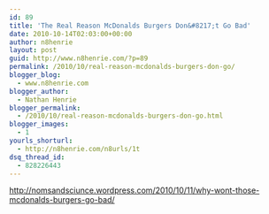 ```yaml
---
id: 89
title: 'The Real Reason McDonalds Burgers Don&#8217;t Go Bad'
date: 2010-10-14T02:03:00+00:00
author: n8henrie
layout: post
guid: http://www.n8henrie.com/?p=89
permalink: /2010/10/real-reason-mcdonalds-burgers-don-go/
blogger_blog:
  - www.n8henrie.com
blogger_author:
  - Nathan Henrie
blogger_permalink:
  - /2010/10/real-reason-mcdonalds-burgers-don-go.html
blogger_images:
  - 1
yourls_shorturl:
  - http://n8henrie.com/n8urls/1t
dsq_thread_id:
  - 828226443
---
```

<div>
  <a href="http://nomsandsciunce.wordpress.com/2010/10/11/why-wont-those-mcdonalds-burgers-go-bad/">http://nomsandsciunce.wordpress.com/2010/10/11/why-wont-those-mcdonalds-burgers-go-bad/</a>
</div>

<div>
</div>